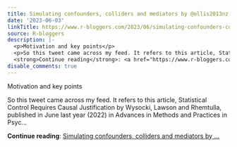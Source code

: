 ```yaml
---
title: Simulating confounders, colliders and mediators by @ellis2013nz
date: '2023-06-03'
linkTitle: https://www.r-bloggers.com/2023/06/simulating-confounders-colliders-and-mediators-by-ellis2013nz/
source: R-bloggers
description: |-
  <p>Motivation and key points</p>
  <p>So this tweet came across my feed. It refers to this article, Statistical Control Requires Causal Justification by Wysocki, Lawson and Rhemtulla, published in June last year (2022) in Advances in Methods and Practices in Psyc...</p>
  <strong>Continue reading</strong>: <a href="https://www.r-bloggers.com/2023/06/simulating-confounders-colliders-and-mediators-by-ellis2013nz/">Simulating confounders, colliders and mediators by ...
disable_comments: true
---
```

<p>Motivation and key points</p>
<p>So this tweet came across my feed. It refers to this article, Statistical Control Requires Causal Justification by Wysocki, Lawson and Rhemtulla, published in June last year (2022) in Advances in Methods and Practices in Psyc...</p>
<strong>Continue reading</strong>: <a href="https://www.r-bloggers.com/2023/06/simulating-confounders-colliders-and-mediators-by-ellis2013nz/">Simulating confounders, colliders and mediators by ...